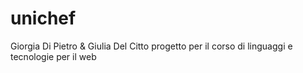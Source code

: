 # unichef
Giorgia Di Pietro & Giulia Del Citto
progetto per il corso di linguaggi e tecnologie per il web
